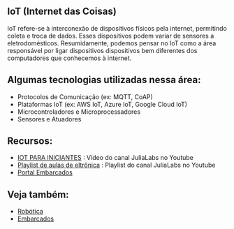 ## IoT (Internet das Coisas)

IoT refere-se à interconexão de dispositivos físicos pela internet, permitindo coleta e troca de dados. Esses dispositivos podem variar de sensores a eletrodomésticos. Resumidamente, podemos pensar no IoT como a área responsável por ligar dispositivos dispositivos bem diferentes dos computadores que conhecemos à internet.

## Algumas tecnologias utilizadas nessa área:

-   Protocolos de Comunicação (ex: MQTT, CoAP)
-   Plataformas IoT (ex: AWS IoT, Azure IoT, Google Cloud IoT)
-   Microcontroladores e Microprocessadores
-   Sensores e Atuadores

## Recursos:

-   [IOT PARA INICIANTES](https://www.youtube.com/watch?v=-ym9zvsQsOo) : Vídeo do canal JuliaLabs no Youtube
-   [Playlist de aulas de eltrônica](https://www.youtube.com/playlist?list=PLSAdwQju4KkQXnlpIabMDsvxDvJtQour6) : Playlist do canal JuliaLabs no Youtube
-   [Portal Embarcados](https://embarcados.com.br/)

## Veja também:

-   [Robótica](./robotica.md)
-   [Embarcados](./embarcados.md)
